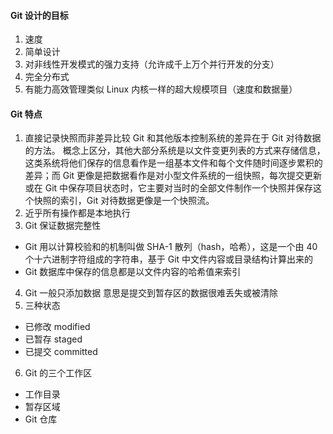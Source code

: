 #### Git 设计的目标
1. 速度
2. 简单设计
3. 对非线性开发模式的强力支持（允许成千上万个并行开发的分支）
4. 完全分布式
5. 有能力高效管理类似 Linux 内核一样的超大规模项目（速度和数据量）

#### Git 特点
1. 直接记录快照而非差异比较
Git 和其他版本控制系统的差异在于 Git 对待数据的方法。
概念上区分，其他大部分系统是以文件变更列表的方式来存储信息，这类系统将他们保存的信息看作是一组基本文件和每个文件随时间逐步累积的差异；而 Git 更像是把数据看作是对小型文件系统的一组快照，每次提交更新或在 Git 中保存项目状态时，它主要对当时的全部文件制作一个快照并保存这个快照的索引，Git 对待数据更像是一个快照流。
2. 近乎所有操作都是本地执行
3. Git 保证数据完整性
 - Git 用以计算校验和的机制叫做 SHA-1 散列（hash，哈希），这是一个由 40 个十六进制字符组成的字符串，基于 Git 中文件内容或目录结构计算出来的
 - Git 数据库中保存的信息都是以文件内容的哈希值来索引
4. Git 一般只添加数据
意思是提交到暂存区的数据很难丢失或被清除
5. 三种状态
 - 已修改 modified
 - 已暂存 staged
 - 已提交 committed
6. Git 的三个工作区
 - 工作目录
 - 暂存区域
 - Git 仓库
